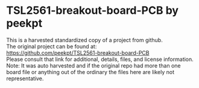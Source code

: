 
# TSL2561-breakout-board-PCB by peekpt  
This is a harvested standardized copy of a project from github.  
The original project can be found at:  
https://github.com/peekpt/TSL2561-breakout-board-PCB  
Please consult that link for additional, details, files, and license information.  
Note: It was auto harvested and if the original repo had more than one board file or anything out of the ordinary the files here are likely not representative.  
    